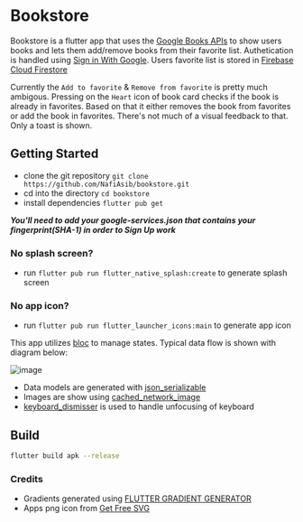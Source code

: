 # Bookstore

Bookstore is a flutter app that uses the [Google Books APIs](https://developers.google.com/books) to show users books and lets them add/remove books from their favorite list. Authetication is handled using [Sign in With Google](https://developers.google.com/identity/gsi/web/guides/overview). Users favorite list is stored in [Firebase Cloud Firestore](https://firebase.google.com/docs/firestore)

Currently the `Add to favorite` & `Remove from favorite` is pretty much ambigous. Pressing on the `Heart` icon of book card checks if the book is already in favorites. Based on that it either removes the book from favorites or add the book in favorites. There's not much of a visual feedback to that. Only a toast is shown. 

## Getting Started

- clone the git repository `git clone https://github.com/NafiAsib/bookstore.git`
- cd into the directory `cd bookstore`
- install dependencies `flutter pub get`

***You'll need to add your google-services.json that contains your fingerprint(SHA-1) in order to Sign Up work***

### No splash screen?

- run `flutter pub run flutter_native_splash:create` to generate splash screen

### No app icon?

- run `flutter pub run flutter_launcher_icons:main` to generate app icon

This app utilizes [bloc](https://bloclibrary.dev/) to manage states. Typical data flow is shown with diagram below:

![image](https://user-images.githubusercontent.com/38901581/193500621-2eed6408-46fb-4aa1-a98d-cf7cf84bc3b6.png)

- Data models are generated with [json_serializable](https://pub.dev/packages/json_serializable)
- Images are show using [cached_network_image](https://pub.dev/packages/cached_network_image)
- [keyboard_dismisser](https://pub.dev/packages/keyboard_dismisser) is used to handle unfocusing of keyboard

## Build

```bash
flutter build apk --release
```


### Credits

- Gradients generated using [FLUTTER GRADIENT GENERATOR](https://fluttergradientgenerator.com/)
- Apps png icon from [Get Free SVG](https://getfreesvg.com/free-floral-book-svg-cut-file-png-dxf-eps-223/)
